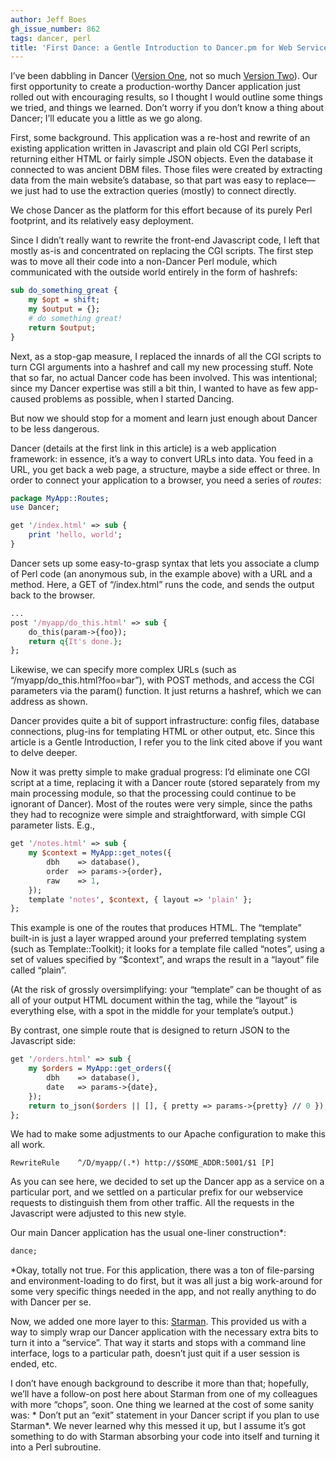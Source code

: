 ```yaml
---
author: Jeff Boes
gh_issue_number: 862
tags: dancer, perl
title: 'First Dance: a Gentle Introduction to Dancer.pm for Web Services'
---
```


I’ve been dabbling in Dancer ([Version One](http://search.cpan.org/~yanick/Dancer-1.3118/lib/Dancer.pm), not so much [Version Two](https://web.archive.org/web/20131119231012/http://search.cpan.org/~sukria/Dancer2-0.10/lib/Dancer2.pm)). Our first opportunity to create a production-worthy Dancer application just rolled out with encouraging results, so I thought I would outline some things we tried, and things we learned.  Don’t worry if you don’t know a thing about Dancer; I’ll educate you a little as we go along.

First, some background. This application was a re-host and rewrite of an existing application written in Javascript and plain old CGI Perl scripts, returning either HTML or fairly simple JSON objects. Even the database it connected to was ancient DBM files. Those files were created by extracting data from the main website’s database, so that part was easy to replace—​we just had to use the extraction queries (mostly) to connect directly.

We chose Dancer as the platform for this effort because of its purely Perl footprint, and its relatively easy deployment.

Since I didn’t really want to rewrite the front-end Javascript code, I left that mostly as-is and concentrated on replacing the CGI scripts. The first step was to move all their code into a non-Dancer Perl module, which communicated with the outside world entirely in the form of hashrefs:

```perl
sub do_something_great {
    my $opt = shift;
    my $output = {};
    # do something great!
    return $output;
}
```

Next, as a stop-gap measure, I replaced the innards of all the CGI scripts to turn CGI arguments into a hashref and call my new processing stuff. Note that so far, no actual Dancer code has been involved. This was intentional; since my Dancer expertise was still a bit thin, I wanted to have as few app-caused problems as possible, when I started Dancing.

But now we should stop for a moment and learn just enough about Dancer to be less dangerous.

Dancer (details at the first link in this article) is a web application framework: in essence, it’s a way to convert URLs into data. You feed in a URL, you get back a web page, a structure, maybe a side effect or three. In order to connect your application to a browser, you need a series of *routes*:

```perl
package MyApp::Routes;
use Dancer;

get '/index.html' => sub {
    print 'hello, world';
}
```

Dancer sets up some easy-to-grasp syntax that lets you associate a clump of Perl code (an anonymous sub, in the example above) with a URL and a method. Here, a GET of “/index.html” runs the code, and sends the output back to the browser.

```perl
...
post '/myapp/do_this.html' => sub {
    do_this(param->{foo});
    return q{It's done.};
};
```

Likewise, we can specify more complex URLs (such as “/myapp/do_this.html?foo=bar”), with POST methods, and access the CGI parameters via the param() function. It just returns a hashref, which we can address as shown.

Dancer provides quite a bit of support infrastructure: config files, database connections, plug-ins for templating HTML or other output, etc. Since this article is a Gentle Introduction, I refer you to the link cited above if you want to delve deeper.

Now it was pretty simple to make gradual progress: I’d eliminate one CGI script at a time, replacing it with a Dancer route (stored separately from my main processing module, so that the processing could continue to be ignorant of Dancer). Most of the routes were very simple, since the paths they had to recognize were simple and straightforward, with simple CGI parameter lists. E.g.,

```perl
get '/notes.html' => sub {
    my $context = MyApp::get_notes({
        dbh    => database(),
        order  => params->{order},
        raw    => 1,
    });
    template 'notes', $context, { layout => 'plain' };
};
```

This example is one of the routes that produces HTML. The “template” built-in is just a layer wrapped around your preferred templating system (such as Template::Toolkit); it looks for a template file called “notes”, using a set of values specified by “$context”, and wraps the result in a “layout” file called “plain”.

(At the risk of grossly oversimplifying: your “template” can be thought of as all of your output HTML document within the <body> tag, while the “layout” is everything else, with a spot in the middle for your template’s output.)

By contrast, one simple route that is designed to return JSON to the Javascript side:

```perl
get '/orders.html' => sub {
    my $orders = MyApp::get_orders({
        dbh    => database(),
        date   => params->{date},
    });
    return to_json($orders || [], { pretty => params->{pretty} // 0 });
};
```

We had to make some adjustments to our Apache configuration to make this all work.

```
RewriteRule    ^/D/myapp/(.*) http://$SOME_ADDR:5001/$1 [P]
```

As you can see here, we decided to set up the Dancer app as a service on a particular port, and we settled on a particular prefix for our webservice requests to distinguish them from other traffic. All the requests in the Javascript were adjusted to this new style.

Our main Dancer application has the usual one-liner construction*:

```perl
dance;
```

*Okay, totally not true. For this application, there was a ton of file-parsing and environment-loading to do first, but it was all just a big work-around for some very specific things needed in the app, and not really anything to do with Dancer per se.

Now, we added one more layer to this: [Starman](http://search.cpan.org/~miyagawa/Starman-0.4008/script/starman). This provided us with a way to simply wrap our Dancer application with the necessary extra bits to turn it into a “service”. That way it starts and stops with a command line interface, logs to a particular path, doesn’t just quit if a user session is ended, etc.

I don’t have enough background to describe it more than that; hopefully, we’ll have a follow-on post here about Starman from one of my colleagues with more “chops”, soon.  One thing we learned at the cost of some sanity was: * Don’t put an “exit” statement in your Dancer script if you plan to use Starman*. We never learned why this messed it up, but I assume it’s got something to do with Starman absorbing your code into itself and turning it into a Perl subroutine.


